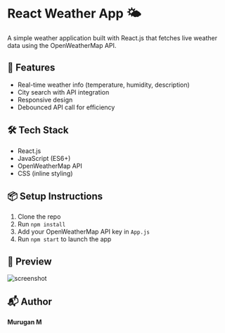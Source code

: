 # React Weather App 🌤️

A simple weather application built with React.js that fetches live weather data using the OpenWeatherMap API.

## 🔧 Features
- Real-time weather info (temperature, humidity, description)
- City search with API integration
- Responsive design
- Debounced API call for efficiency

## 🛠️ Tech Stack
- React.js
- JavaScript (ES6+)
- OpenWeatherMap API
- CSS (inline styling)

## 📦 Setup Instructions
1. Clone the repo
2. Run `npm install`
3. Add your OpenWeatherMap API key in `App.js`
4. Run `npm start` to launch the app

## 📸 Preview
![screenshot](screenshot.png)

## 📬 Author
**Murugan M**
